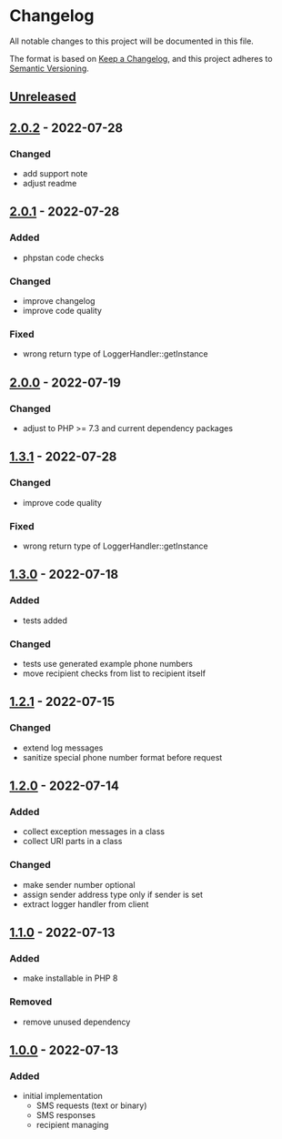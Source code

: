 # Changelog
All notable changes to this project will be documented in this file.

The format is based on [Keep a Changelog](https://keepachangelog.com/en/1.0.0/),
and this project adheres to [Semantic Versioning](https://semver.org/spec/v2.0.0.html).

## [Unreleased](https://git.d3data.de/D3Private/linkmobility-php-client/compare/2.0.2...rel_2.x)

## [2.0.2](https://git.d3data.de/D3Private/linkmobility-php-client/compare/2.0.1...2.0.2) - 2022-07-28
### Changed
- add support note
- adjust readme

## [2.0.1](https://git.d3data.de/D3Private/linkmobility-php-client/compare/2.0.0...2.0.1) - 2022-07-28
### Added
- phpstan code checks

### Changed
- improve changelog
- improve code quality

### Fixed
- wrong return type of LoggerHandler::getInstance

## [2.0.0](https://git.d3data.de/D3Private/linkmobility-php-client/compare/1.3.0...2.0.0) - 2022-07-19
### Changed
- adjust to PHP >= 7.3 and current dependency packages

## [1.3.1](https://git.d3data.de/D3Private/linkmobility-php-client/compare/1.3.0...1.3.1) - 2022-07-28
### Changed
- improve code quality

### Fixed
- wrong return type of LoggerHandler::getInstance

## [1.3.0](https://git.d3data.de/D3Private/linkmobility-php-client/compare/1.2.1...1.3.0) - 2022-07-18
### Added
- tests added

### Changed
- tests use generated example phone numbers
- move recipient checks from list to recipient itself

## [1.2.1](https://git.d3data.de/D3Private/linkmobility-php-client/compare/1.2.0...1.2.1) - 2022-07-15
### Changed
- extend log messages
- sanitize special phone number format before request

## [1.2.0](https://git.d3data.de/D3Private/linkmobility-php-client/compare/1.1.0...1.2.0) - 2022-07-14
### Added
- collect exception messages in a class
- collect URI parts in a class

### Changed
- make sender number optional
- assign sender address type only if sender is set
- extract logger handler from client

## [1.1.0](https://git.d3data.de/D3Private/linkmobility-php-client/compare/1.0.0...1.1.0) - 2022-07-13
### Added
- make installable in PHP 8

### Removed
- remove unused dependency

## [1.0.0](https://git.d3data.de/D3Private/linkmobility-php-client/releases/tag/1.0.0) - 2022-07-13
### Added
- initial implementation
  - SMS requests (text or binary)
  - SMS responses
  - recipient managing
